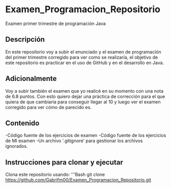 # Examen_Programacion_Repositorio
Examen primer trimestre de programación Java

## Descripción
En este repositorio voy a subir el enunciado y el examen de programación del primer trimestre corregido para ver como se realizaría, el objetivo de este repositorio es practicar en el uso de GitHub y en el desarrollo en Java.

## Adicionalmente
Voy a subir también el examen que yo realicé en su momento con una nota de 6.8 puntos. Con esto quiero dejar una práctica de corrección para el que quiera de que cambiaría para conseguir llegar al 10 y luego ver el examen corregido para ver cómo de parecido es.

## Contenido
-Código fuente de los ejercicios de examen
-Código fuente de los ejercicios de MI examen
-Un archivo '.gitignore' para gestionar los archivos ignorados.

## Instrucciones para clonar y ejecutar
Clona este repositorio usando:
'''Bash
git clone https://github.com/Gabrifm00/Examen_Programacion_Repositorio.git
